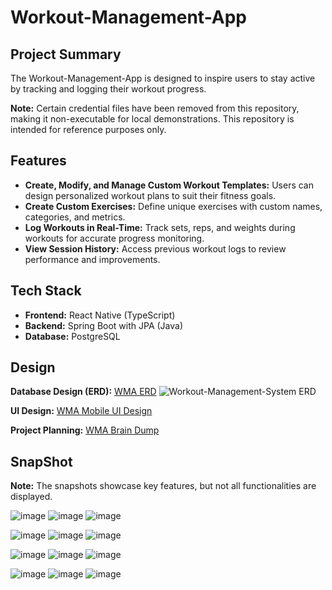 # Workout-Management-App

## Project Summary

The Workout-Management-App is designed to inspire users to stay active by tracking and logging their workout progress.

**Note:** Certain credential files have been removed from this repository, making it non-executable for local demonstrations. This repository is intended for reference purposes only.

## Features
- **Create, Modify, and Manage Custom Workout Templates:** Users can design personalized workout plans to suit their fitness goals.
- **Create Custom Exercises:** Define unique exercises with custom names, categories, and metrics.
- **Log Workouts in Real-Time:** Track sets, reps, and weights during workouts for accurate progress monitoring.
- **View Session History:** Access previous workout logs to review performance and improvements.


## Tech Stack
- **Frontend:** React Native (TypeScript)
- **Backend:** Spring Boot with JPA (Java)
- **Database:** PostgreSQL

## Design
**Database Design (ERD):** [WMA ERD](https://lucid.app/lucidchart/89de2e8a-a338-4d18-904d-68425066f0fd/edit?viewport_loc=-137%2C232%2C1554%2C676%2C0_0&invitationId=inv_608ea980-a268-4310-acc2-ba482bd83bb0)
![Workout-Management-System ERD](https://github.com/user-attachments/assets/1dcf9164-7eee-4d9d-a17d-bbb18be45a8b)


**UI Design:** [WMA Mobile UI Design](https://www.figma.com/file/6tCI96IBJPinEQw1PiNUCj/Fitness-App?type=design&node-id=1%3A69&mode=design&t=JcnsThDejZPGHUM9-1)

**Project Planning:** [WMA Brain Dump](https://docs.google.com/document/d/1IcZfxJW09ZHFRWsGg3OE-5BbXnb3LeqcAIU1m0s8JUc/edit?usp=sharing)

## SnapShot

**Note:** The snapshots showcase key features, but not all functionalities are displayed.

![image](https://github.com/user-attachments/assets/971877e7-fe16-4a20-9615-3f4e1d7bd1f8)
![image](https://github.com/user-attachments/assets/4ba82fb8-00b3-453d-8e53-b5574a7be020)
![image](https://github.com/user-attachments/assets/58134c0c-c1fd-46aa-b94d-25d0d117df2a)


![image](https://github.com/user-attachments/assets/76f604b6-6acc-47d0-b4ba-dcf73be23333)
![image](https://github.com/user-attachments/assets/76fb4ca4-d95f-4d19-b195-fd37a528b813)
![image](https://github.com/user-attachments/assets/89d4a588-a197-4b26-9d9c-18ca829cbefa)

![image](https://github.com/user-attachments/assets/49fb594e-dfce-42c2-a6ae-e4e6e40e6a3a)
![image](https://github.com/user-attachments/assets/82b7a94e-decd-425f-a397-fde411e20162)
![image](https://github.com/user-attachments/assets/5df5b827-907b-440f-bdb0-5e4d4bea296b)

![image](https://github.com/user-attachments/assets/2d9fc9ee-8839-46d4-a302-baa61b296a1c)
![image](https://github.com/user-attachments/assets/b5a7b8cf-5797-492f-8306-add3dc8e689c)
![image](https://github.com/user-attachments/assets/106c4270-b3ea-4d8c-accb-5902a2f92013)



